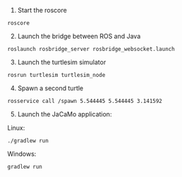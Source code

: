 
1. Start the roscore
```
roscore
```

2. Launch the bridge between ROS and Java
```
roslaunch rosbridge_server rosbridge_websocket.launch
```

3. Launch the turtlesim simulator
```
rosrun turtlesim turtlesim_node
```
4. Spawn a second turtle
```
rosservice call /spawn 5.544445 5.544445 3.141592
```

5. Launch the JaCaMo application:

Linux:
```
./gradlew run
```
Windows:
```
gradlew run 
```

